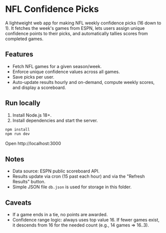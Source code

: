 # NFL Confidence Picks

A lightweight web app for making NFL weekly confidence picks (16 down to 1). It fetches the week's games from ESPN, lets users assign unique confidence points to their picks, and automatically tallies scores from completed games.

## Features
- Fetch NFL games for a given season/week.
- Enforce unique confidence values across all games.
- Save picks per user.
- Auto-update results hourly and on-demand, compute weekly scores, and display a scoreboard.

## Run locally

1. Install Node.js 18+.
2. Install dependencies and start the server.

```powershell
npm install
npm run dev
```

Open http://localhost:3000

## Notes
- Data source: ESPN public scoreboard API.
- Results update via cron (15 past each hour) and via the "Refresh Results" button.
- Simple JSON file `db.json` is used for storage in this folder.

## Caveats
- If a game ends in a tie, no points are awarded.
- Confidence range logic: always uses top value 16. If fewer games exist, it descends from 16 for the needed count (e.g., 14 games => 16..3).
